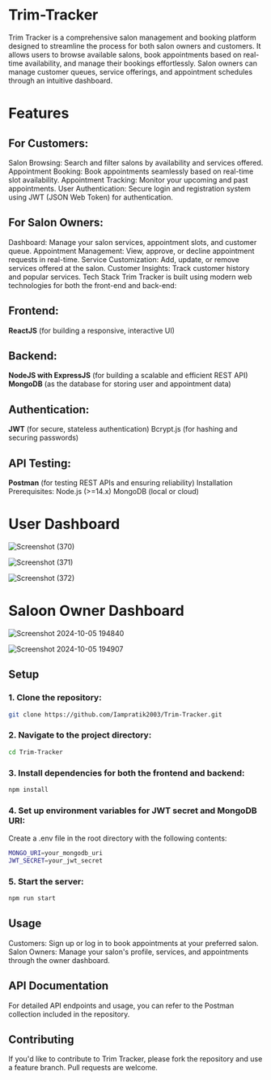 # Trim-Tracker
Trim Tracker is a comprehensive salon management and booking platform designed to streamline the process for both salon owners and customers. It allows users to browse available salons, book appointments based on real-time availability, and manage their bookings effortlessly. Salon owners can manage customer queues, service offerings, and appointment schedules through an intuitive dashboard.

# Features
## For Customers:
Salon Browsing: Search and filter salons by availability and services offered.
Appointment Booking: Book appointments seamlessly based on real-time slot availability.
Appointment Tracking: Monitor your upcoming and past appointments.
User Authentication: Secure login and registration system using JWT (JSON Web Token) for authentication.
## For Salon Owners:
Dashboard: Manage your salon services, appointment slots, and customer queue.
Appointment Management: View, approve, or decline appointment requests in real-time.
Service Customization: Add, update, or remove services offered at the salon.
Customer Insights: Track customer history and popular services.
Tech Stack
Trim Tracker is built using modern web technologies for both the front-end and back-end:

## Frontend:
**ReactJS** (for building a responsive, interactive UI)
## Backend:
**NodeJS with ExpressJS** (for building a scalable and efficient REST API)
**MongoDB** (as the database for storing user and appointment data)
## Authentication:
**JWT** (for secure, stateless authentication)
Bcrypt.js (for hashing and securing passwords)
## API Testing:
**Postman** (for testing REST APIs and ensuring reliability)
Installation
Prerequisites:
Node.js (>=14.x)
MongoDB (local or cloud)

# User Dashboard

![Screenshot (370)](https://github.com/user-attachments/assets/21597c34-4cc0-4424-8a70-76b4f33e73c4)

![Screenshot (371)](https://github.com/user-attachments/assets/2f3f359a-7c70-4b32-9015-c99bc1644e2a)

![Screenshot (372)](https://github.com/user-attachments/assets/3d86280a-0419-4196-a703-52b5513979dd)


# Saloon Owner Dashboard

![Screenshot 2024-10-05 194840](https://github.com/user-attachments/assets/8202b609-dce5-4921-bc7c-57f790367da6)

![Screenshot 2024-10-05 194907](https://github.com/user-attachments/assets/888f509b-5bd9-4e4e-97e9-fafd2dc260e3)



## Setup

### 1. Clone the repository:

```bash
git clone https://github.com/Iampratik2003/Trim-Tracker.git
```

### 2. Navigate to the project directory:

```bash
cd Trim-Tracker
```

### 3. Install dependencies for both the frontend and backend:

```bash
npm install
```

### 4. Set up environment variables for JWT secret and MongoDB URI:
Create a .env file in the root directory with the following contents:

```bash
MONGO_URI=your_mongodb_uri
JWT_SECRET=your_jwt_secret
```

### 5. Start the server:

```bash
npm run start
```

## Usage
Customers: Sign up or log in to book appointments at your preferred salon.
Salon Owners: Manage your salon's profile, services, and appointments through the owner dashboard.

## API Documentation
For detailed API endpoints and usage, you can refer to the Postman collection included in the repository.

## Contributing
If you'd like to contribute to Trim Tracker, please fork the repository and use a feature branch. Pull requests are welcome.



